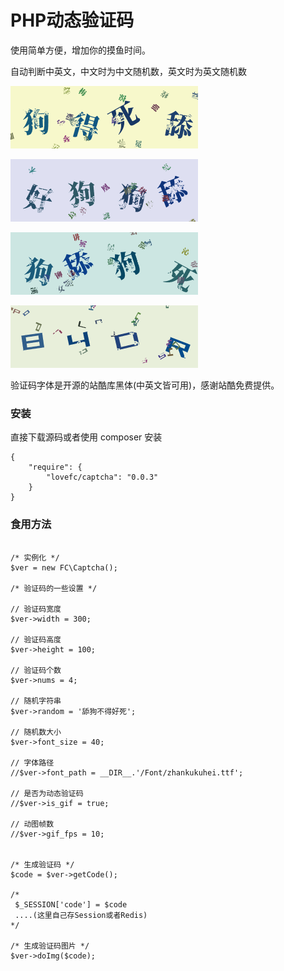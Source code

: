 # PHP动态验证码

使用简单方便，增加你的摸鱼时间。

自动判断中英文，中文时为中文随机数，英文时为英文随机数

![avatar](/image/1.gif) 

![avatar](/image/2.gif)

![avatar](/image/3.gif)

![avatar](/image/4.gif)

验证码字体是开源的站酷库黑体(中英文皆可用)，感谢站酷免费提供。

### 安装

直接下载源码或者使用 composer 安装

````
{
    "require": {
        "lovefc/captcha": "0.0.3"
    }		
}
````

### 食用方法

````

/* 实例化 */
$ver = new FC\Captcha();

/* 验证码的一些设置 */

// 验证码宽度
$ver->width = 300;

// 验证码高度
$ver->height = 100;

// 验证码个数
$ver->nums = 4;

// 随机字符串
$ver->random = '舔狗不得好死';

// 随机数大小
$ver->font_size = 40;

// 字体路径
//$ver->font_path = __DIR__.'/Font/zhankukuhei.ttf';

// 是否为动态验证码
//$ver->is_gif = true;

// 动图帧数
//$ver->gif_fps = 10;


/* 生成验证码 */
$code = $ver->getCode();

/*
 $_SESSION['code'] = $code
 ....(这里自己存Session或者Redis)
*/

/* 生成验证码图片 */
$ver->doImg($code);

````

